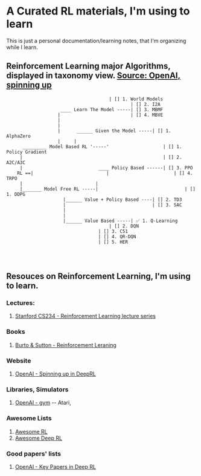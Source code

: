 # A Curated RL materials, I'm using to learn
This is just a personal documentation/learning notes, that I'm organizing while I learn.



## Reinforcement Learning major Algorithms, displayed in taxonomy view. [Source: OpenAI, spinning up](https://spinningup.openai.com/en/latest/spinningup/rl_intro2.html)

```
						              | [] 1. World Models
			                	              | [] 2. I2A
				    ____ Learn The Model -----| [] 3. MBMF
				   |                          | [] 4. MBVE
				   |
				   |
				   |      ______ Given the Model -----| [] 1. AlphaZero
				   |     |
	  _________ Model Based RL '-----'                    | [] 1. Policy Gradient
	 |                                                    | [] 2. A2C/A3C
	 |                            ____ Policy Based ------| [] 3. PPO
    RL ==|                           |                        | [] 4. TRPO
	 |                           |
	 |_______ Model Free RL -----|                                | [] 1. DDPG
				     |______ Value + Policy Based ----| [] 2. TD3
				     |                                | [] 3. SAC
				     |
				     |
				     |______ Value Based -----| ✅ 1. Q-Learning
						              | [] 2. DQN
							      | [] 3. C51
							      | [] 4. QR-DQN
							      | [] 5. HER
				       
				       
				       
```

## Resouces on Reinforcement Learning, I'm using to learn.

### Lectures:
1. [Stanford CS234 - Reinforcement Learning lecture series](https://www.youtube.com/playlist?list=PLoROMvodv4rOSOPzutgyCTapiGlY2Nd8u)

### Books
1. [Burto & Sutton - Reinforcement Leraning](https://www.andrew.cmu.edu/course/10-703/textbook/BartoSutton.pdf)

### Website
1. [OpenAI - Spinning up in DeepRL](https://spinningup.openai.com/en/latest/)

### Libraries, Simulators
1. [OpenAI - gym](https://www.gymlibrary.ml/) -- Atari, 


### Awesome Lists
1. [Awesome RL](https://github.com/aikorea/awesome-rl)
2. [Awesome Deep RL](https://github.com/kengz/awesome-deep-rl)

### Good papers' lists
1. [OpenAI - Key Papers in Deep RL](https://spinningup.openai.com/en/latest/spinningup/keypapers.html)
